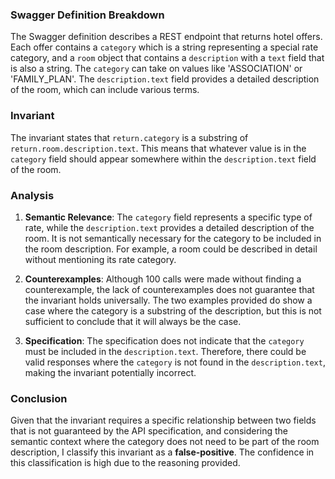 ### Swagger Definition Breakdown
The Swagger definition describes a REST endpoint that returns hotel offers. Each offer contains a `category` which is a string representing a special rate category, and a `room` object that contains a `description` with a `text` field that is also a string. The `category` can take on values like 'ASSOCIATION' or 'FAMILY_PLAN'. The `description.text` field provides a detailed description of the room, which can include various terms.

### Invariant
The invariant states that `return.category` is a substring of `return.room.description.text`. This means that whatever value is in the `category` field should appear somewhere within the `description.text` field of the room.

### Analysis
1. **Semantic Relevance**: The `category` field represents a specific type of rate, while the `description.text` provides a detailed description of the room. It is not semantically necessary for the category to be included in the room description. For example, a room could be described in detail without mentioning its rate category.

2. **Counterexamples**: Although 100 calls were made without finding a counterexample, the lack of counterexamples does not guarantee that the invariant holds universally. The two examples provided do show a case where the category is a substring of the description, but this is not sufficient to conclude that it will always be the case.

3. **Specification**: The specification does not indicate that the `category` must be included in the `description.text`. Therefore, there could be valid responses where the `category` is not found in the `description.text`, making the invariant potentially incorrect.

### Conclusion
Given that the invariant requires a specific relationship between two fields that is not guaranteed by the API specification, and considering the semantic context where the category does not need to be part of the room description, I classify this invariant as a **false-positive**. The confidence in this classification is high due to the reasoning provided.
